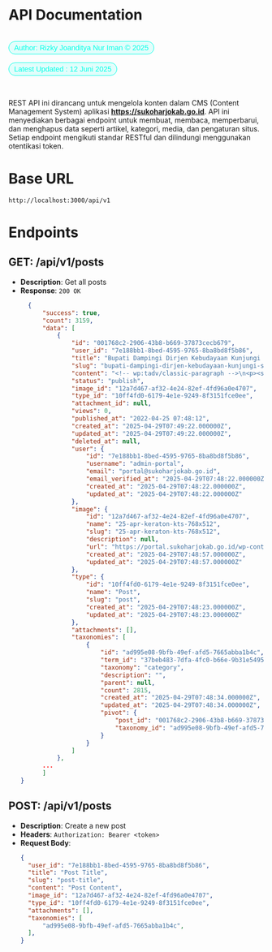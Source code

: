 # API Documentation
<span style="
  display: inline-block;
  background-color: rgba(0, 255, 231, 0.1);
  color: #00ffe7;
  border: 1px solid #00ffe7;
  border-radius: 16px;
  padding: 4px 10px;
  font-size: 0.9rem;
  font-family: sans-serif;
  margin-top: 1rem;
">
  Author: Rizky Joanditya Nur Iman &copy; 2025
</span>
<span style="
  display: inline-block;
  background-color: rgba(0, 255, 231, 0.1);
  color: #00ffe7;
  border: 1px solid #00ffe7;
  border-radius: 16px;
  padding: 4px 10px;
  font-size: 0.9rem;
  font-family: sans-serif;
  margin-top: 1rem;
">
    Latest Updated : 12 Juni 2025
</span>

<br>

REST API ini dirancang untuk mengelola konten dalam CMS (Content Management System) aplikasi **https://sukoharjokab.go.id**. API ini menyediakan berbagai endpoint untuk membuat, membaca, memperbarui, dan menghapus data seperti artikel, kategori, media, dan pengaturan situs. Setiap endpoint mengikuti standar RESTful dan dilindungi menggunakan otentikasi token.


# Base URL

`http://localhost:3000/api/v1`

# Endpoints

## GET: /api/v1/posts

- **Description**: Get all posts
- **Response**: `200 OK`
  ```json
    {
        "success": true,
        "count": 3159,
        "data": [
            {
                "id": "001768c2-2906-43b8-b669-37873cecb679",
                "user_id": "7e188bb1-8bed-4595-9765-8ba8bd8f5b86",
                "title": "Bupati Dampingi Dirjen Kebudayaan Kunjungi Situs Keraton Kartasura",
                "slug": "bupati-dampingi-dirjen-kebudayaan-kunjungi-situs-keraton-kartasura",
                "content": "<!-- wp:tadv/classic-paragraph -->\n<p><strong>SUKOHARJO</strong> – Direktur Jenderal (Dirjen) Kebudayaan, Kementerian Pendidikan, Kebudayaan, Riset, dan Teknologi (Kemendikbudristek), Hilmar Farid berkunjung ke situs Keraton Kartasura, Minggu (24/4/2022). Kunjungan tersebut disambut Bupati Sukoharjo, Etik Suryani.</p>\n<p>Dalam kunjungannya tersebut, selain mengecek lokasi penjebolan tembok benteng keraton yang dijebol, Dirjen juga berkeliling ke situs Keraton Kartasura didampingi Bupati. Dirjen bersama Bupati terlihat berkeling situs untuk melihat dari dekat kondisi situs Keraton Kartasura.</p>\n<p>Terkait kasus perusakan tembok benteng keraton tersebut, Hilmar menyampaikan segala bentuk kegiatan yang bersinggungan dengan struktur bangunan atau benda cagar budaya diatur berdasarkan Undang-Undang Nomor 11 Tahun 2010 tentang Cagar Budaya. Untuk itu, masyarakat perlu diberi pemahaman terkait aturan itu khususnya yang tinggal di kompleks cagar budaya.</p>\n<p>“Sosialisasi perlu dilakukan agar masyarakat tahu bagaimana melakukan kegiatan di kawasan cagar budaya. Tidak bisa langsung membangun, harus ada koordinasi. Status benteng Keraton Kartasura sudah diperlakukan sebagai cagar budaya,” ujarnya.</p>\n<p>Untuk itu, lanjutnya, UU Nomor 11 Tahun 2010 sudah berlaku pada objek diduga cagar budaya (ODCB). Dalam waktu dekat, legalitas berupa surat keputusan (SK) penetapan cagar budaya segera ditetapkan oleh bupati.</p>\n<p>Terkait perusakan tembok benteng tersebut, Hilmar merekomendasikan aktivitas dilokasi dihentikan sementara waktu. Pemerintah daerah dan pemilik lahan duduk bersama menyamakan persepsi sehingga kedepan tidak saling bertabrakan lagi.</p>\n<p>Sedangkan Bupati Sukoharjo, Etik Suryani menyampaikan siap melakukan rekomendasi dari Dirjen Kebudayaan. Pemkab segera mengambil langkah-langkah untuk penetapan situs Keraton Kartasura sebagai cagar budaya. Termasuk juga menyusun Peraturan Daerah (Perda) bersama DPRD dan juga melakukan sinkronisasi dengan Dirjen Kebudayaan dan BPCB Jawa Tengah.</p>\n<p>“Pemkab segera melakukan koordinasi dan sinkronisasi dengan BPCB Jawa Tengah dan juga Dirjen Kebudataan karena pengelolaan dan pemeliharaan situs budaya tidak mudah,” ujar Bupati. (*)</p>\n<p><em>Sumber Bagian Protokol dan Komunikasi Pimpinan</em></p>\n<!-- /wp:tadv/classic-paragraph -->",
                "status": "publish",
                "image_id": "12a7d467-af32-4e24-82ef-4fd96a0e4707",
                "type_id": "10ff4fd0-6179-4e1e-9249-8f3151fce0ee",
                "attachment_id": null,
                "views": 0,
                "published_at": "2022-04-25 07:48:12",
                "created_at": "2025-04-29T07:49:22.000000Z",
                "updated_at": "2025-04-29T07:49:22.000000Z",
                "deleted_at": null,
                "user": {
                    "id": "7e188bb1-8bed-4595-9765-8ba8bd8f5b86",
                    "username": "admin-portal",
                    "email": "portal@sukoharjokab.go.id",
                    "email_verified_at": "2025-04-29T07:48:22.000000Z",
                    "created_at": "2025-04-29T07:48:22.000000Z",
                    "updated_at": "2025-04-29T07:48:22.000000Z"
                },
                "image": {
                    "id": "12a7d467-af32-4e24-82ef-4fd96a0e4707",
                    "name": "25-apr-keraton-kts-768x512",
                    "slug": "25-apr-keraton-kts-768x512",
                    "description": null,
                    "url": "https://portal.sukoharjokab.go.id/wp-content/uploads/2022/05/25-apr-keraton-kts-768x512.jpeg",
                    "created_at": "2025-04-29T07:48:57.000000Z",
                    "updated_at": "2025-04-29T07:48:57.000000Z"
                },
                "type": {
                    "id": "10ff4fd0-6179-4e1e-9249-8f3151fce0ee",
                    "name": "Post",
                    "slug": "post",
                    "created_at": "2025-04-29T07:48:23.000000Z",
                    "updated_at": "2025-04-29T07:48:23.000000Z"
                },
                "attachments": [],
                "taxonomies": [
                    {
                        "id": "ad995e08-9bfb-49ef-afd5-7665abba1b4c",
                        "term_id": "37beb483-7dfa-4fc0-b66e-9b31e5495782",
                        "taxonomy": "category",
                        "description": "",
                        "parent": null,
                        "count": 2815,
                        "created_at": "2025-04-29T07:48:34.000000Z",
                        "updated_at": "2025-04-29T07:48:34.000000Z",
                        "pivot": {
                            "post_id": "001768c2-2906-43b8-b669-37873cecb679",
                            "taxonomy_id": "ad995e08-9bfb-49ef-afd5-7665abba1b4c"
                        }
                    }
                ]
            },
        ...
        ]
  }

## POST: /api/v1/posts

- **Description**: Create a new post
- **Headers**:
  `Authorization: Bearer <token>`
- **Request Body**:
  ```json
  {
    "user_id": "7e188bb1-8bed-4595-9765-8ba8bd8f5b86",
    "title": "Post Title",
    "slug": "post-title",
    "content": "Post Content",
    "image_id": "12a7d467-af32-4e24-82ef-4fd96a0e4707",
    "type_id": "10ff4fd0-6179-4e1e-9249-8f3151fce0ee",
    "attachments": [],
    "taxonomies": [
        "ad995e08-9bfb-49ef-afd5-7665abba1b4c",
    ],
  }
